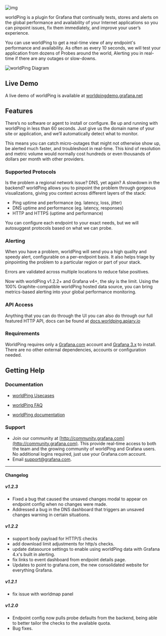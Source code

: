 ![img](https://circleci.com/gh/raintank/worldping-app.svg?style=shield&circle-token=:circle-token)

worldPing is a plugin for Grafana that continually tests, stores and alerts on the global performance and availability of your Internet applications so you can pinpoint issues, fix them immediately, and improve your user’s experience.

You can use worldPing to get a real-time view of any endpoint's performance and availability. As often as every 10 seconds, we will test your application from dozens of Probes around the world, Alerting you in real-time if there are any outages or slow-downs.

![worldPing Diagram](https://grafana.com/img/worldping_graph.svg)

## Live Demo

A live demo of worldPing is available at [worldpingdemo.grafana.net](https://worldpingdemo.grafana.net)

## Features

There’s no software or agent to install or configure. Be up and running with worldPing in less than 60 seconds. Just give us the domain name of your site or application, and we’ll automatically detect what to monitor.

This means you can catch micro-outages that might not otherwise show up, be alerted much faster, and troubleshoot in real-time. This kind of resolution and metric volume would normally cost hundreds or even thousands of dollars per month with other providers.


### Supported Protocols

Is the problem a regional network issue? DNS, yet again? A slowdown in the backend? worldPing allows you to pinpoint the problem through gorgeous visualizations, giving you context across different layers of the stack:

- Ping uptime and performance (eg. latency, loss, jitter)
- DNS uptime and performance (eg. latency, responses)
- HTTP and HTTPS (uptime and performance)

You can configure each endpoint to your exact needs, but we will autosuggest protocols based on what we can probe.

### Alerting

When you have a problem, worldPing will send you a high quality and speedy alert, configurable on a per-endpoint basis. It also helps triage by pinpointing the problem to a particular region or part of your stack.

Errors are validated across multiple locations to reduce false positives.

Now with worldPing v1.2.2+ and Grafana v4+, the sky is the limit. Using the 100% Graphite-compatible worldPing hosted data source, you can bring metrics-based alerting into your global performance monitoring.

### API Access
Anything that you can do through the UI you can also do through our full featured HTTP API, docs can be found at [docs.worldping.apiary.io](http://docs.worldping.apiary.io)

### Requirements
WorldPing requires only a [Grafana.com](https://grafana.com) account and [Grafana 3.x](https://grafana.com/grafana/download) to install. There are no other external dependencies, accounts or configuration needed.

## Getting Help

### Documentation
- [worldPing Usecases](http://worldping.raintank.io/worldping/use-cases)

- [worldPing FAQ](https://grafana.com/cloud/worldping#FAQ)

- [worldPing documentation](http://worldping.raintank.io/docs/)

### Support
- Join our community at [http://community.grafana.com](http://community.grafana.com). This provide real-time access to both the team and the growing community of worldPing and Grafana users. No additional logins required, just use your Grafana.com account.
- Email [support@grafana.com](mailto:support@grafana.com).

------

#### Changelog

##### v1.2.3
- Fixed a bug that caused the unsaved changes modal to appear on endpoint config when no changes were made.
- Addressed a bug in the DNS dashboard that triggers an unsaved changes warning in certain situations.

##### v1.2.2

- support body payload for HTTP/S checks
- add download limit adjustments for http/s checks.
- update datasource settings to enable using worldPing data with Grafana 4.x's built in alerting.
- fix links to event dashboard from endpoint details page.
- Updates to point to grafana.com, the new consolidated website for everything Grafana.

##### v1.2.1

- fix issue with worldmap panel

##### v1.2.0
- Endpoint config now pulls probe defaults from the backend, being able to better tailor the checks to the available quota.
- Bug fixes.
